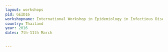 ```yaml
---
layout: workshops
pid: GEID16
workshopname: International Workshop in Epidemiology in Infectious Diseases
country: Thailand
year: 2016
dates: 7th-11th March

   
---
```

